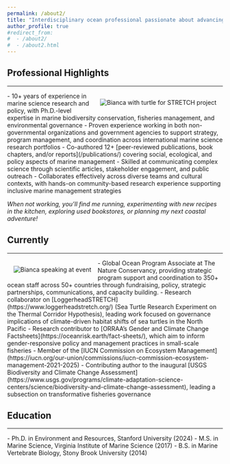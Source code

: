 ```yaml
---
permalink: /about2/
title: "Interdisciplinary ocean professional passionate about advancing science-based solutions that support both ecosystems and the communities who depend on them 🌊"
author_profile: true
#redirect_from: 
#  - /about2/
#  - /about2.html
---
```


## Professional Highlights
<hr />
<img src="https://biancasantosphd.github.io/images/turtle.png" alt="Bianca with turtle for STRETCH project" style="float: right; vertical-align: top; margin: 15px 15px 15px 15px; pointer-events: none;"/> 
- 10+ years of experience in marine science research and policy, with Ph.D.-level expertise in marine biodiversity conservation, fisheries management, and environmental governance
- Proven experience working in both non-governmental organizations and government agencies to support strategy, program management, and coordination across international marine science research portfolios
- Co-authored 12+ [peer-reviewed publications, book chapters, and/or reports](/publications/) covering social, ecological, and policy aspects of marine management
- Skilled at communicating complex science through scientific articles, stakeholder engagement, and public outreach
- Collaborates effectively across diverse teams and cultural contexts, with hands-on community-based research experience supporting inclusive marine management strategies

*When not working, you’ll find me running, experimenting with new recipes in the kitchen, exploring used bookstores, or planning my next coastal adventure!*

## Currently
<hr />
<img src="https://biancasantosphd.github.io/images/speaking2.png" alt="Bianca speaking at event" style="float: left; vertical-align: top; margin: 15px 15px 15px 15px; pointer-events: none;"/> 
- Global Ocean Program Associate at The Nature Conservancy, providing strategic program support and coordination to 350+ ocean staff across 50+ countries through fundraising, policy, strategic partnerships, communications, and capacity building.
- Research collaborator on [LoggerheadSTRETCH](https://www.loggerheadstretch.org/) (Sea Turtle Research Experiment on the Thermal Corridor Hypothesis), leading work focused on governance implications of climate-driven habitat shifts of sea turtles in the North Pacific
- Research contributor to [ORRAA’s Gender and Climate Change Factsheets](https://oceanrisk.earth/fact-sheets/), which aim to inform gender-responsive policy and management practices in small-scale fisheries
- Member of the [IUCN Commission on Ecosystem Management](https://iucn.org/our-union/commissions/iucn-commission-ecosystem-management-2021-2025)
- Contributing author to the inaugural [USGS Biodiversity and Climate Change Assessment](https://www.usgs.gov/programs/climate-adaptation-science-centers/science/biodiversity-and-climate-change-assessment), leading a subsection on transformative fisheries governance

## Education
<hr />
- Ph.D. in Environment and Resources, Stanford University (2024)
- M.S. in Marine Science, Virginia Institute of Marine Science (2017)
-	B.S. in Marine Vertebrate Biology, Stony Brook University (2014)


